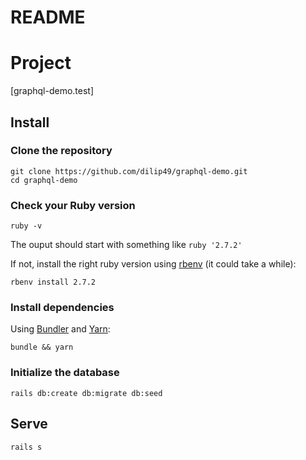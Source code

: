 # README
# Project

[graphql-demo.test]

## Install

### Clone the repository

```shell
git clone https://github.com/dilip49/graphql-demo.git
cd graphql-demo
```

### Check your Ruby version

```shell
ruby -v
```

The ouput should start with something like `ruby '2.7.2'`

If not, install the right ruby version using [rbenv](https://github.com/rbenv/rbenv) (it could take a while):

```shell
rbenv install 2.7.2
```

### Install dependencies

Using [Bundler](https://github.com/bundler/bundler) and [Yarn](https://github.com/yarnpkg/yarn):

```shell
bundle && yarn
```

### Initialize the database

```shell
rails db:create db:migrate db:seed
```

## Serve

```shell
rails s
```

